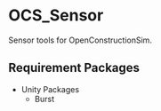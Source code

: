 # OCS_Sensor
Sensor tools for OpenConstructionSim.

## Requirement Packages
 - Unity Packages
	- Burst

